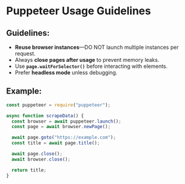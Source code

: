 <!--
id: puppeteer-usage-guidelines
  version: 1.0
  last-updated: 2025-04-19
  authors: [luxcium]
  tags: [typescript,puppeteer,web-scraping]
  schema: prompt-template-v1
-->

# Puppeteer Usage Guidelines

## Guidelines:
- **Reuse browser instances**—DO NOT launch multiple instances per request.
- Always **close pages after usage** to prevent memory leaks.
- Use **`page.waitForSelector()`** before interacting with elements.
- Prefer **headless mode** unless debugging.

## Example:
```ts
const puppeteer = require("puppeteer");

async function scrapeData() {
  const browser = await puppeteer.launch();
  const page = await browser.newPage();

  await page.goto("https://example.com");
  const title = await page.title();

  await page.close();
  await browser.close();

  return title;
}
```
